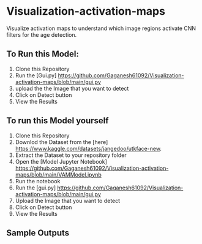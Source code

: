 # Visualization-activation-maps
Visualize activation maps to understand which image regions activate CNN filters for the age detection.
## To Run this Model:
1. Clone this Repository
2. Run the [Gui.py] https://github.com/Gaganesh61092/Visualization-activation-maps/blob/main/gui.py
3. upload the the Image that you want to detect
4. Click on Detect button
5. View the Results


## To run this Model yourself
1. Clone this Repository
2. Downlod the Dataset from the [here] https://www.kaggle.com/datasets/jangedoo/utkface-new.
3. Extract the Dataset to your repository folder
4. Open the [Model Jupyter Notebook] https://github.com/Gaganesh61092/Visualization-activation-maps/blob/main/VAMModel.ipynb
5. Run the notebook
6. Run the [gui.py] https://github.com/Gaganesh61092/Visualization-activation-maps/blob/main/gui.py
7. Upload the Image that you want to detect
8. Click on Detect button
9. View the Results


## Sample Outputs
